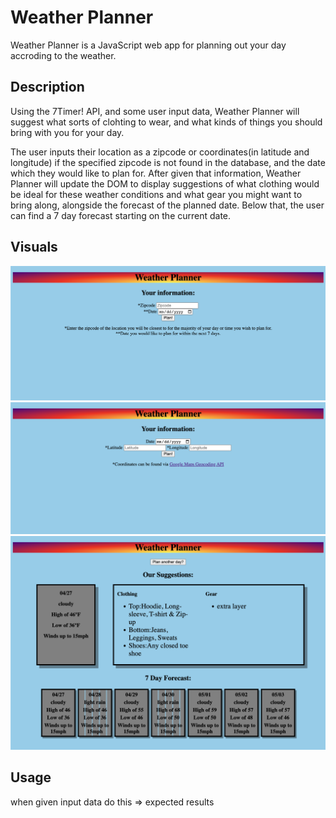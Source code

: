 # Weather Planner

Weather Planner is a JavaScript web app for planning out your day accroding to the weather.

## Description 

Using the 7Timer! API, and some user input data, Weather Planner will suggest what sorts of clohting to wear, and what kinds of things you should bring with you for your day.

The user inputs their location as a zipcode or coordinates(in latitude and longitude) if the specified zipcode is not found in the database, and the date which they would like to plan for. After given that information, Weather Planner will update the DOM to display suggestions of what clothing would be ideal for these weather conditions and what gear you might want to bring along, alongside the forecast of the planned date. Below that, the user can find a 7 day forecast starting on the current date.

## Visuals

![image of webpage with inital input form](/images/visual1.png)
![image of webpage with alternate input form](/images/visual2.png)
![image of webpage after input is submitted](/images/visual3.png)

## Usage

when given input data do this => expected results

